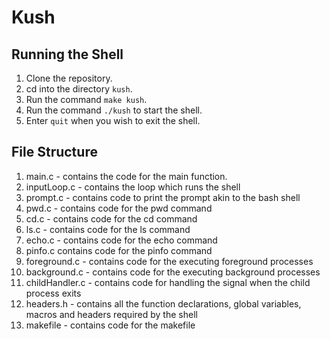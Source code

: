# Kush

## Running the Shell

1. Clone the repository.
2. cd into the directory `kush`.
3. Run the command `make kush`.
4. Run the command `./kush` to start the shell.
5. Enter `quit` when you wish to exit the shell.

## File Structure
1. main.c - contains the code for the main function.
2. inputLoop.c - contains the loop which runs the shell
3. prompt.c - contains code to print the prompt akin to the bash shell
4. pwd.c - contains code for the pwd command
5. cd.c - contains code for the cd command
6. ls.c - contains code for the ls command
7. echo.c - contains code for the echo command
8. pinfo.c contains code for the pinfo command
9. foreground.c - contains code for the executing foreground processes
10. background.c - contains code for the executing background processes
11. childHandler.c - contains code for handling the signal when the child process exits
12. headers.h - contains all the function declarations, global variables, macros and headers required by the shell
13. makefile - contains code for the makefile